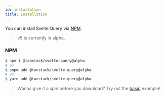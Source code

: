 ```yaml
---
id: installation
title: Installation
---
```


You can install Svelte Query via [NPM](https://npmjs.com).

> v5 is currently in alpha.

### NPM

```bash
$ npm i @tanstack/svelte-query@alpha
# or
$ pnpm add @tanstack/svelte-query@alpha
# or
$ yarn add @tanstack/svelte-query@alpha
```

> Wanna give it a spin before you download? Try out the [basic](/query/v4/docs/svelte/examples/svelte/basic) example!
